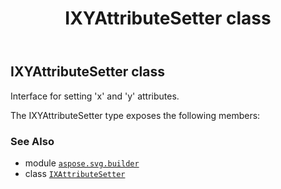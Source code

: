 ﻿---
title: IXYAttributeSetter class
second_title: Aspose.SVG for Python via .NET API References
description: 
type: docs
weight: 490
url: /python-net/aspose.svg.builder/ixyattributesetter/
is_root: false
---

## IXYAttributeSetter class

Interface for setting 'x' and 'y' attributes.



The IXYAttributeSetter type exposes the following members:


### See Also
* module [`aspose.svg.builder`](..)
* class [`IXAttributeSetter`](/svg/python-net/aspose.svg.builder/ixattributesetter)
